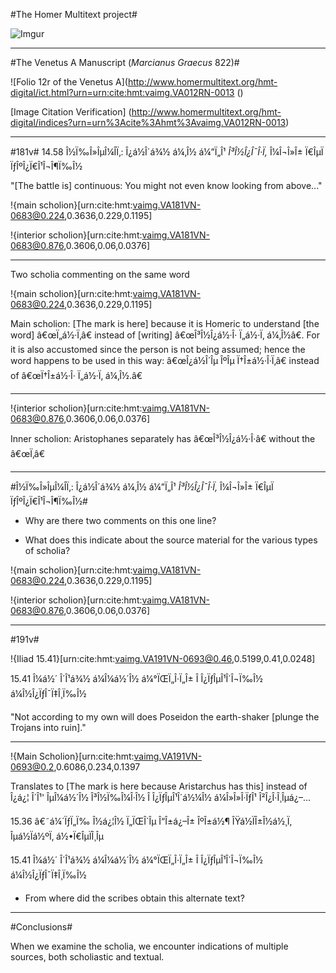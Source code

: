 #The Homer Multitext project#

![Imgur](http://i.imgur.com/4nUFFyk.jpg)
	
----

#The Venetus A Manuscript (*Marcianus Graecus* 822)#


![Folio 12r of the Venetus A](http://www.homermultitext.org/hmt-digital/ict.html?urn=urn:cite:hmt:vaimg.VA012RN-0013 ()


[Image Citation Verification] (http://www.homermultitext.org/hmt-digital/indices?urn=urn%3Acite%3Ahmt%3Avaimg.VA012RN-0013)

----

#181v#
 14.58 Î½Ï‰Î»ÎµÎ¼Î­Ï‚: Î¿á½Î´á¾½ á¼‚Î½ á¼”Ï„Î¹ *Î³Î½Î¿Î¯Î·Ï‚* Î¼Î¬Î»Î± Ï€ÎµÏ ÏƒÎºÎ¿Ï€Î¹Î¬Î¶Ï‰Î½
 
"[The battle is] continuous: You might not even know looking from above..."
 
!{main scholion}[urn:cite:hmt:vaimg.VA181VN-0683@0.224,0.3636,0.229,0.1195]

!{interior scholion}[urn:cite:hmt:vaimg.VA181VN-0683@0.876,0.3606,0.06,0.0376] 
	
----
 
Two scholia commenting on the same word 

!{main scholion}[urn:cite:hmt:vaimg.VA181VN-0683@0.224,0.3636,0.229,0.1195]

Main scholion: [The mark is here] because it is Homeric to understand [the word] â€œÏ„á½·Ï‚â€ instead of [writing] â€œÎ³Î½Î¿á½·Î· Ï„á½·Ï‚ á¼‚Î½â€. For it is also accustomed since the person is not being assumed; hence the word happens to be used in this way: â€œÎ¿á½Î´Îµ ÎºÎµ Ï†Î±á½·Î·Ï‚â€ instead of â€œÏ†Î±á½·Î· Ï„á½·Ï‚ á¼‚Î½.â€
 
----

!{interior scholion}[urn:cite:hmt:vaimg.VA181VN-0683@0.876,0.3606,0.06,0.0376] 

Inner scholion: Aristophanes separately has â€œÎ³Î½Î¿á½·Î·â€ without the â€œÏ‚â€

----

#Î½Ï‰Î»ÎµÎ¼Î­Ï‚: Î¿á½Î´á¾½ á¼‚Î½ á¼”Ï„Î¹ *Î³Î½Î¿Î¯Î·Ï‚* Î¼Î¬Î»Î± Ï€ÎµÏ ÏƒÎºÎ¿Ï€Î¹Î¬Î¶Ï‰Î½#

- Why are there two comments on this one line?

- What does this indicate about the source material for the various types of scholia?

 
!{main scholion}[urn:cite:hmt:vaimg.VA181VN-0683@0.224,0.3636,0.229,0.1195]

!{interior scholion}[urn:cite:hmt:vaimg.VA181VN-0683@0.876,0.3606,0.06,0.0376] 


----

#191v#

!{Iliad 15.41}[urn:cite:hmt:vaimg.VA191VN-0693@0.46,0.5199,0.41,0.0248]

15.41 Î¼á½´ Î´Î¹á¾½ á¼Î¼á½´Î½ á¼°ÏŒÏ„Î·Ï„Î± Î Î¿ÏƒÎµÎ¹Î´Î¬Ï‰Î½ á¼Î½Î¿ÏƒÎ¯Ï‡Î¸Ï‰Î½


"Not according to my own will does Poseidon the earth-shaker [plunge the Trojans into ruin]."

----

!{Main Scholion}[urn:cite:hmt:vaimg.VA191VN-0693@0.2,0.6086,0.234,0.1397

Translates to [The mark is here because Aristarchus has this] instead of Î¿á¿¦ Î´Î¹' ÎµÎ¼á½´Î½ Î³Î½Ï‰Î¼Î·Î½ Î Î¿ÏƒÎµÎ¹Î´á½¼Î½ á¼Î»Î»Î·ÏƒÎ¹ Î²Î¿Î·Î¸Îµá¿–...  
	

 15.36 â€˜á¼´ÏƒÏ„Ï‰ Î½á¿¦Î½ Ï„ÏŒÎ´Îµ Î“Î±á¿–Î± ÎºÎ±á½¶ ÎŸá½ÏÎ±Î½á½¸Ï‚ Îµá½Ïá½ºÏ‚ á½•Ï€ÎµÏÎ¸Îµ 

15.41 Î¼á½´ Î´Î¹á¾½ á¼Î¼á½´Î½ á¼°ÏŒÏ„Î·Ï„Î± Î Î¿ÏƒÎµÎ¹Î´Î¬Ï‰Î½ á¼Î½Î¿ÏƒÎ¯Ï‡Î¸Ï‰Î½
 
- From where did the scribes obtain this alternate text?

----
#Conclusions#

When we examine the scholia, we encounter indications of multiple sources, both scholiastic and textual.


